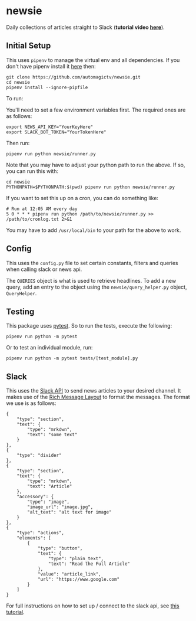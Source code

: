 # newsie

Daily collections of articles straight to Slack (**tutorial video [here](https://youtu.be/tMkuLiCmGzw)**).

## Initial Setup
This uses `pipenv` to manage the virtual env and all dependencies. If you don't have pipenv install it [here](https://pypi.org/project/pipenv/) then:

```
git clone https://github.com/automagictv/newsie.git
cd newsie
pipenv install --ignore-pipfile
```

To run:

You'll need to set a few environment variables first. The required ones are as follows:

```
export NEWS_API_KEY="YourKeyHere"
export SLACK_BOT_TOKEN="YourTokenHere"
```

Then run:

```
pipenv run python newsie/runner.py
```

Note that you may have to adjust your python path to run the above. If so, you can run this with:

```
cd newsie
PYTHONPATH=$PYTHONPATH:$(pwd) pipenv run python newsie/runner.py
```

If you want to set this up on a cron, you can do something like:

```
# Run at 12:05 AM every day
5 0 * * * pipenv run python /path/to/newsie/runner.py >> /path/to/cronlog.txt 2>&1
```

You may have to add `/usr/local/bin` to your path for the above to work.

## Config

This uses the `config.py` file to set certain constants, filters and queries when calling slack or news api.

The `QUERIES` object is what is used to retrieve headlines. To add a new query, add an entry to the object using the `newsie/query_helper.py` object, `QueryHelper`.

## Testing

This package uses [pytest](https://docs.pytest.org/en/stable/). So to run the tests, execute the following:

```
pipenv run python -m pytest
```

Or to test an individual module, run:

```
pipenv run python -m pytest tests/[test_module].py
```

## Slack

This uses the [Slack API](https://api.slack.com/) to send news articles to your desired channel. It makes use of the [Rich Message Layout](https://api.slack.com/messaging/composing/layouts) to format the messages. The format we use is as follows:

```
{
    "type": "section",
    "text": {
        "type": "mrkdwn",
        "text": "some text"
    }
},
{
    "type": "divider"
},
{
    "type": "section",
    "text": {
        "type": "mrkdwn",
        "text": "Article"
    },
    "accessory": {
        "type": "image",
        "image_url": "image.jpg",
        "alt_text": "alt text for image"
    }
},
{
    "type": "actions",
    "elements": [
        {
            "type": "button",
            "text": {
                "type": "plain_text",
                "text": "Read the Full Article"
            },
            "value": "article_link",
            "url": "https://www.google.com"
        }
    ]
}
```

For full instructions on how to set up / connect to the slack api, see [this tutorial](https://github.com/slackapi/python-slack-sdk/blob/main/tutorial/01-creating-the-slack-app.md).
